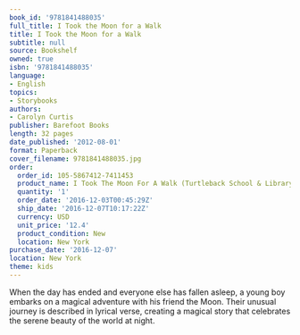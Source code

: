 ```yaml
---
book_id: '9781841488035'
full_title: I Took the Moon for a Walk
title: I Took the Moon for a Walk
subtitle: null
source: Bookshelf
owned: true
isbn: '9781841488035'
language:
- English
topics:
- Storybooks
authors:
- Carolyn Curtis
publisher: Barefoot Books
length: 32 pages
date_published: '2012-08-01'
format: Paperback
cover_filename: 9781841488035.jpg
order:
  order_id: 105-5867412-7411453
  product_name: I Took The Moon For A Walk (Turtleback School & Library Binding Edition)
  quantity: '1'
  order_date: '2016-12-03T00:45:29Z'
  ship_date: '2016-12-07T10:17:22Z'
  currency: USD
  unit_price: '12.4'
  product_condition: New
  location: New York
purchase_date: '2016-12-07'
location: New York
theme: kids
---
```

When the day has ended and everyone else has fallen asleep, a young boy embarks on a magical adventure with his friend the Moon. Their unusual journey is described in lyrical verse, creating a magical story that celebrates the serene beauty of the world at night.
